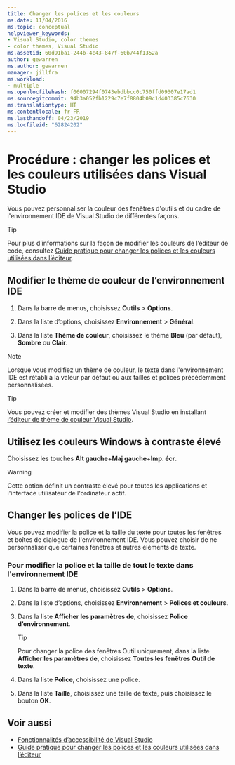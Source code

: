 ```yaml
---
title: Changer les polices et les couleurs
ms.date: 11/04/2016
ms.topic: conceptual
helpviewer_keywords:
- Visual Studio, color themes
- color themes, Visual Studio
ms.assetid: 60d91ba1-244b-4c43-847f-60b744f1352a
author: gewarren
ms.author: gewarren
manager: jillfra
ms.workload:
- multiple
ms.openlocfilehash: f06007294f0743ebdbbcc0c750ffd09307e17ad1
ms.sourcegitcommit: 94b3a052fb1229c7e7f8804b09c1d403385c7630
ms.translationtype: HT
ms.contentlocale: fr-FR
ms.lasthandoff: 04/23/2019
ms.locfileid: "62824202"
---
```

# <a name="how-to-change-fonts-and-colors-in-visual-studio"></a>Procédure : changer les polices et les couleurs utilisées dans Visual Studio

Vous pouvez personnaliser la couleur des fenêtres d'outils et du cadre de l'environnement IDE de Visual Studio de différentes façons.

> [!TIP]
> Pour plus d’informations sur la façon de modifier les couleurs de l’éditeur de code, consultez [Guide pratique pour changer les polices et les couleurs utilisées dans l’éditeur](../ide/reference/how-to-change-fonts-and-colors-in-the-editor.md).

## <a name="change-the-color-theme-of-the-ide"></a>Modifier le thème de couleur de l’environnement IDE

1. Dans la barre de menus, choisissez **Outils** > **Options**.

1. Dans la liste d’options, choisissez **Environnement** > **Général**.

1. Dans la liste **Thème de couleur**, choisissez le thème **Bleu** (par défaut), **Sombre** ou **Clair**.

> [!NOTE]
> Lorsque vous modifiez un thème de couleur, le texte dans l'environnement IDE est rétabli à la valeur par défaut ou aux tailles et polices précédemment personnalisées.

> [!TIP]
> Vous pouvez créer et modifier des thèmes Visual Studio en installant [l’éditeur de thème de couleur Visual Studio](https://marketplace.visualstudio.com/items?itemName=VisualStudioPlatformTeam.VisualStudio2017ColorThemeEditor).

## <a name="use-windows-high-contrast-colors"></a>Utilisez les couleurs Windows à contraste élevé

Choisissez les touches **Alt gauche**+**Maj gauche**+**Imp. écr**.

> [!WARNING]
> Cette option définit un contraste élevé pour toutes les applications et l'interface utilisateur de l'ordinateur actif.

## <a name="change-ide-fonts"></a>Changer les polices de l’IDE

Vous pouvez modifier la police et la taille du texte pour toutes les fenêtres et boîtes de dialogue de l'environnement IDE. Vous pouvez choisir de ne personnaliser que certaines fenêtres et autres éléments de texte.

### <a name="to-change-the-font-and-size-of-all-text-in-the-ide"></a>Pour modifier la police et la taille de tout le texte dans l'environnement IDE

1. Dans la barre de menus, choisissez **Outils** > **Options**.

1. Dans la liste d’options, choisissez **Environnement** > **Polices et couleurs**.

1. Dans la liste **Afficher les paramètres de**, choisissez **Police d’environnement**.

    > [!TIP]
    > Pour changer la police des fenêtres Outil uniquement, dans la liste **Afficher les paramètres de**, choisissez **Toutes les fenêtres Outil de texte**.

1. Dans la liste **Police**, choisissez une police.

1. Dans la liste **Taille**, choisissez une taille de texte, puis choisissez le bouton **OK**.

## <a name="see-also"></a>Voir aussi

- [Fonctionnalités d’accessibilité de Visual Studio](../ide/reference/accessibility-features-of-visual-studio.md)
- [Guide pratique pour changer les polices et les couleurs utilisées dans l’éditeur](../ide/reference/how-to-change-fonts-and-colors-in-the-editor.md)